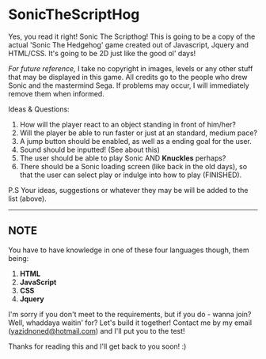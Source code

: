 SonicTheScriptHog
=================

Yes, you read it right! Sonic The Scripthog! This is going to be a copy of the actual 'Sonic The Hedgehog' game created out of Javascript, Jquery and HTML/CSS. It's going to be 2D just like the good ol' days!

*For future reference,*
I take no copyright in images, levels or any other stuff that may be displayed in this game. All credits go to the people who drew Sonic and the mastermind Sega. If problems may occur, I will immediately remove them when informed.

Ideas & Questions:

1. How will the player react to an object standing in front of him/her?
2. Will the player be able to run faster or just at an standard, medium pace?
3. A jump button should be enabled, as well as a ending goal for the user.
4. Sound should be inputted! (See about this)
5. The user should be able to play Sonic AND **Knuckles** perhaps?
  6. There should be a Sonic loading screen (like back in the old days), so that the user can select play or indulge into how to play (FINISHED).

P.S Your ideas, suggestions or whatever they may be will be added to the list (above).

---------------------

NOTE
-------------

You have to have knowledge in one of these four languages though, them being:

1. **HTML**
2. **JavaScript**
3. **CSS**
4. **Jquery**

I'm sorry if you don't meet to the requirements, but if you do - wanna join? Well, whaddaya waitin' for? Let's build it together! Contact me by my email (yazidnoned@hotmail.com) and I'll put you to the test!

Thanks for reading this and I'll get back to you soon! :)
